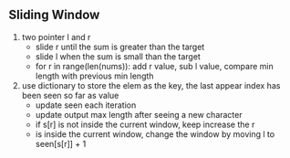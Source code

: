 ## Sliding Window

1. two pointer l and r
	- slide r until the sum is greater than the target
	- slide l when the sum is small than the target
	- for r in range(len(nums)): add r value, sub l value, compare min length with previous min length
1. use dictionary to store the elem as the key, the last appear index has been seen so far as value
	- update seen each iteration
	- update output max length after seeing a new character
	- if s[r] is not inside the current window, keep increase the r
	- is inside the current window, change the window by moving l to seen[s[r]] + 1
